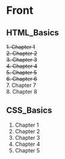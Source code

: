 # Front

## HTML_Basics
~~1. Chapter 1~~  
~~2. Chapter 2~~  
~~3. Chapter 3~~  
~~4. Chapter 4~~  
~~5. Chapter 5~~  
~~6. Chapter 6~~  
7. Chapter 7  
8. Chapter 8

## CSS_Basics
1. Chapter 1  
2. Chapter 2  
3. Chapter 3  
4. Chapter 4  
5. Chapter 5  